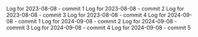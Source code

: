 Log for 2023-08-08 - commit 1
Log for 2023-08-08 - commit 2
Log for 2023-08-08 - commit 3
Log for 2023-08-08 - commit 4
Log for 2024-09-08 - commit 1
Log for 2024-09-08 - commit 2
Log for 2024-09-08 - commit 3
Log for 2024-09-08 - commit 4
Log for 2024-09-08 - commit 5
